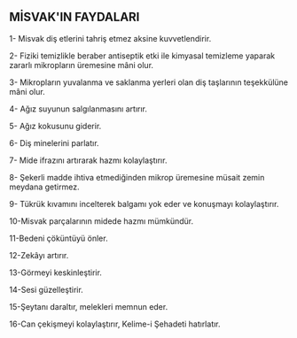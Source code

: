 ## MİSVAK'IN FAYDALARI

1- Misvak diş etlerini tahriş etmez aksine kuv­vetlendirir.

2- Fiziki temizlikle beraber antiseptik etki ile kimyasal temizleme yaparak zararlı mikropla­rın üremesine mâni olur.

3- Mikropların yuvalanma ve saklanma yerleri olan diş taşlarının teşekkülüne mâni olur.

4- Ağız suyunun salgılanmasını artırır.

5- Ağız kokusunu giderir.

6- Diş minelerini parlatır.

7- Mide ifrazını artırarak hazmı kolaylaştırır.

8- Şekerli madde ihtiva etmediğinden mikrop üremesine müsait zemin meydana getirmez.

9- Tükrük kıvamını incelterek balgamı yok eder ve konuşmayı kolaylaştırır.

10-Misvak parçalarının midede hazmı mümkün­dür.

11-Bedeni çöküntüyü önler.

12-Zekâyı artırır.

13-Görmeyi keskinleştirir.

14-Sesi güzelleştirir.

15-Şeytanı daraltır, melekleri memnun eder.

16-Can çekişmeyi kolaylaştırır, Kelime-i Şehadeti hatırlatır.
